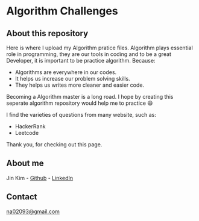 # Algorithm Challenges

## About this repository
Here is where I upload my Algorithm pratice files.
Algorithm plays essential role in programming, they are our tools in coding and to be a great Developer, it is important to be practice algorithm.
Because:
- Algorithms are everywhere in our codes.
- It helps us increase our problem solving skills.
- They helps us writes more cleaner and easier code.

Becoming a Algorithm master is a long road. I hope by creating this seperate algorithm repository would help me to practice 😄

I find the varieties of questions from many website, such as:
* HackerRank
* Leetcode

Thank you, for checking out this page.

## About me
Jin Kim - [Github](https://github.com/kimjin-012) - [LinkedIn](https://www.linkedin.com/in/jin-kim-code/)

## Contact
na02093@gmail.com
